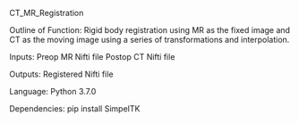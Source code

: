 CT_MR_Registration

Outline of Function:
Rigid body registration using MR as the fixed image and CT as the moving image using a series of transformations and interpolation.

Inputs:
Preop MR Nifti file
Postop CT Nifti file

Outputs:
Registered Nifti file

Language:
Python 3.7.0

Dependencies:
pip install SimpeITK
